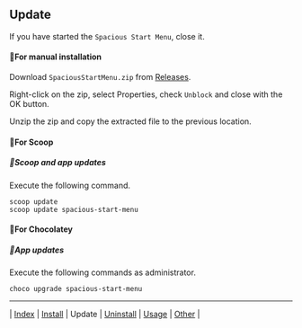 
## Update

If you have started the `Spacious Start Menu`, close it.

#### 💠For manual installation

Download `SpaciousStartMenu.zip` from [Releases](https://github.com/3xKEsGJQsmEQLAfuMv9QikF8i9y7Bf1D6NjguXg/spacious-start-menu/releases).

Right-click on the zip, select Properties, check `Unblock` and close with the OK button.

Unzip the zip and copy the extracted file to the previous location.

#### 💠For Scoop

##### 🔹Scoop and app updates

Execute the following command.

```
scoop update
scoop update spacious-start-menu
```

#### 💠For Chocolatey

##### 🔹App updates

Execute the following commands as administrator.

```
choco upgrade spacious-start-menu
```

---

| [Index](index.md) | [Install](install.md) | Update | [Uninstall](uninstall.md) | [Usage](usage.md) | [Other](other.md) |

